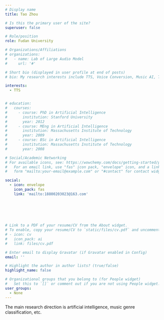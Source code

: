 ```yaml
---
# Display name
title: Tao Zhou

# Is this the primary user of the site?
superuser: false

# Role/position
role: Fudan University

# Organizations/Affiliations
# organizations:
#   - name: Lab of Large Audio Model
#     url: '#'

# Short bio (displayed in user profile at end of posts)
# bio: My research interests include TTS, Voice Conversion, Music AI, Talking Face.

interests:
  - TTS


# education:
#   courses:
#     - course: PhD in Artificial Intelligence
#       institution: Stanford University
#       year: 2012
#     - course: MEng in Artificial Intelligence
#       institution: Massachusetts Institute of Technology
#       year: 2009
#     - course: BSc in Artificial Intelligence
#       institution: Massachusetts Institute of Technology
#       year: 2008

# Social/Academic Networking
# For available icons, see: https://wowchemy.com/docs/getting-started/page-builder/#icons
#   For an email link, use "fas" icon pack, "envelope" icon, and a link in the
#   form "mailto:your-email@example.com" or "#contact" for contact widget.

social:
  - icon: envelope
    icon_pack: fas
    link: 'mailto:18800203023@163.com'
  
  


    
    
# Link to a PDF of your resume/CV from the About widget.
# To enable, copy your resume/CV to `static/files/cv.pdf` and uncomment the lines below.
# - icon: cv
#   icon_pack: ai
#   link: files/cv.pdf

# Enter email to display Gravatar (if Gravatar enabled in Config)
email: ''

# Highlight the author in author lists? (true/false)
highlight_name: false

# Organizational groups that you belong to (for People widget)
#   Set this to `[]` or comment out if you are not using People widget.
user_groups:
  - None
---
```


The main research direction is artificial intelligence, music genre classification, etc.
